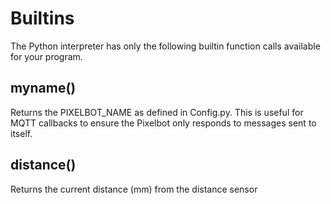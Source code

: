 # Builtins

The Python interpreter has only the following builtin function calls available for your program.

## myname()

Returns the PIXELBOT_NAME as defined in Config.py. This is useful for MQTT callbacks to ensure the Pixelbot only responds to messages sent to itself.

## distance()

Returns the current distance (mm) from the distance sensor
